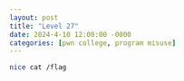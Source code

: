```yaml
---
layout: post
title: "Level 27"
date: 2024-4-10 12:00:00 -0000
categories: [pwn college, program misuse]
---
```


```bash
nice cat /flag
```